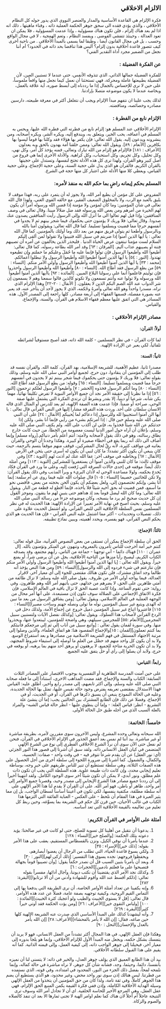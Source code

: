<div dir="rtl">

## الالزام الاخلاقي 
فكرة الإلزام هي القاعدة الأساسية والمدار والعنصر النووي الذي يدور حوله كل النظام الأخلاقي ، والذي يؤدي فقده الى سحق جوهر الحكمة العملية ذاته ، وفناء ماهيتها ، ذلك انه اذا لم بعد هناك إلزام ، فلن تكون هناك مسؤولية ، وإذا عدمت المسؤولية ، فلا يمكن ان تعود العدالة ، وحينئذ تتفشى الفوضى ، ويفسد النظام ، وتعم الهمجية ، لا في مجال الواقع وحسب ، بل في مجال القانون أيضا ، وطبقا لما يسمى بالمبدأ الأخلاقي . 
من ناحية أخرى كيف تتصور قاعدة أخلاقية بدون إلزام؟ أليس هذا تناقضا بحد ذاته في الحدود؟ أم أننا نجعل من الضمير مجرد أداة التقدير الفني؟ 

### عن الفكرة الفضيلة : 
للفكرة الفضيلة جمالها الذاتي، الذي تتذوقه الأنفس، حتى عندما لا تستبين العين، لأن الفضيلة بطبيعتها عاملة ومحركة، فهي تستحثنا أن نعمل كيما نجعل منها واقعاً ملموساً، على حين لا نرى للإحساس بالجمال إذا ما رددناه إلى أبسط صوره، أية علاقة بالعمل، وبخاصة عندما لا يكون موضوعه متصلا بإرادتنا. 

لذلك يجب علينا ان نتفهم مبدأ الإلزام ويجب أن نتغلغل أكثر في معرفة طبيعته، دارسين مصادره وخصائصه، ومناقضته. 

### الإلزام نابع من الفطرة : 
الإلزام الأخلاقي عند المسلم هو: إلزام نابع من فطرته التي فطره الله عليها، ويحس به المسلم في أعماقه، يحب الخير، ويتعلق به، ويندفع إليه، ويكره الشر، ويكره أصحابه، ومن ينشرونه ويدعون إليه.
يقول الله تعالى: فإن يكفر بها هؤلاء فقد وكلنا بها قوماً ليسوا بها بكافرين  [الأنعام : ٨٩]. 
ويقول الله تعالى: وممن خلقنا أمة يهدون بالحق وبه يعدلون [الأعراف : ١٨١]
فالإلزام هو إلزام من الله تبارك وتعالى، فمنه يؤخذ كل أمر، وكل نهي، وكل تحليل، وكل تحريم، وكل استحباب، وكل كراهية. والأدلة الأخرى إنما هي فروع من أصل كبير وهو القرأن، ولهذا ترى كل هذه الأدلة تحتج لنفسها، وتستدل على حجيتها بالقرآن الكريم. فالقرآن هو الذي يدل على حجية السنة، وعلى حجية الإجماع، وعلى حجية القياس، ويعطي كلا منها الأدلة على اعتبار كل منها حجة في الشرع. 

### المسلم بحكم إيمانه راضٍ بما حكم الله به منفذ لأمره: 
المفروض على كل مؤمن أن يطيع أمر الله، ولا يجوز له أن يتمرد على ربه، فهذا موقف لا يليق بالعبد مع الرب، ولا بالمخلوق الضعيف الفقير، مع خالقه القوي الغني، ولهذا قال الله تعالى في شأن المؤمنين: وما كان لمؤمن ولا مؤمنة إذا قضى الله ورسوله أمراً أن يكون لهم الخيرة من أمرهم ومن يعص الله ورسوله فقد ضل ضلالاً مبينا. 
وقال تعالى في وصف المنافقين: وإذا قيل لهم تعالوا الى ما أنزل الله وإلى الرسول رأيت المنافقين يصدون عنك صدودا. 
وقال تعالى: فلا وربك لا يؤمنون حتى يحكموك فيما شجر بينهم ثم لا يجدوا في أنفسهم حرجاً مما قضيت ويسلموا تسليما. 
كما قال الله تعالى: ويقولون آمنا بالله وبالرسول وأطعنا ثم يتولى فريق منهم من بعد ذلك وما أولئك بالمؤمنين. 
كما قال الله تعالى : يا أيها الذين آمنوا إذا ضربتم في سبيل الله فتبينوا ولا تقولوا لمن ألقى إليكم السلام لست مؤمنا تبتغون عرض الحياة الدنيا . 
فليحذر الذين يخالفون عن أمره أن تصيبهم فتنة أو يصيبهم عذاب أليم. [الفرقان : ٦٣]
وقد أمر الله بطاعة رسوله، كما قال تعالى: أطيعوا الله وأطيعوا الرسول فإن تولوا فإنما عليه ما حُمَلَ وعليكم ما حملتم وإن تطيعوه تهتدوا. [النور : ٥٤]
يا أيها الذين آمنوا أطيعوا الله وأطيعوا الرسول ولا تبطلوا أعمالكم. [محمد : ٣٣]
يا أيها الذين آمنوا أطيعوا الله وأطيعوا الرسول وأولي الأمر منكم. [النساء : ٥٩]
من يطع الرسول فقد أطاع الله. [النساء : ٨٠]
وأطيعوا الله وأطيعوا الرسول واحذروا فإن توليتم فاعلموا أنما على رسولنا البلاغ المبين. [المائدة : ٩٢] 
ياأيها الذين آمنوا أطيعوا الله ورسوله ولا تولوا عنه وأنتم تسمعون ولا تكونو كالذين قالوا سمعنا وهم لا يسمعون إن شر الدواب عند الله الصم البكم الذين لا يعقلون. [ الأنفال : ٢٠-٢٢]
وهذا الإلزام الذي تراه، مسدرا واحداً وهو الله تعالى وأمرهُ وحُكمه، الذي لا يجوز لأحد أن يتأخر عنه، قد يعبر عنه بصورة مفصلة، قسمها الفقهاء إلى أربعة مصادر، كلها راجعة إلى المصدر الأول. 
هذه المساذر هي التي اتفق عليها معظم فقهاء الاسلام هي القرآن، والسنة، والإجماع، والقياس. 

### مصادر الإلزام الأخلاقي : 
#### أولاً: القرآن:
لما كات القرآن - في نظر المسلمين - كلمة الله ذاته، فقد أصبح مستوفياً لشرائطه تلقائياً، لكي يعبر عن الإرادة الإلهية. 

#### ثانياً: السنة:
مصدرا ثانيا، عظيم الأهمية، للشريعة الإسلامية، بهد القرآن، كلمة الله. 
والقرآن نفسه قد طلب إلى المؤمنين أن ينقادوا، دون حرج، لجميع أوامر النبي سلى الله عليه وسلم، وذلك بقوله تعالى: فلا وربك لا يؤمنون حتى يحكموك فيما شجر بيننم ثم لا يجدون في أنفسهم حرجاً مما قضيت ويسلموا تسليما. [النساء : ٦٥] وقوله: من يطع الرسول فقد أطاع الله. [النساء : ٨٠]
وما آتكم الرسول فخذوه [الحشر : ٧]
وأطيعوا الرسول لعلكم ترحمون [النور : ٥٦] 
إذا ما نظرنا إلى حقيقة الأمر نجد أن جميع الأوامر النبوية لا تفرض تكليفاً نهائياً، مهما يكن شأنه، شرعيا أو دينياً، إلا بقدر وبشرط أن ترتدي الفكرة التي يشتمل عليها صفة الوحي، صراحة أو ضمناً. 
فإذا عدمت هذه الصفة الإلهية، لم يعد للدرس أو المثال الذي قاله الانسان سلطان على أحد. 
وردت هذه التفرقة مشاراً إليها في النص القرآني قال تعالى : يا أيها الن آمنوا استجيبوا لله وللرسول إذا دعاكم لما يُحييكم [الأنفال : ٢٤]
على أن النبي صلى الله عليه وسلم حين قال : إذا أمرتكم بشيء من رأيي فإنما أنا بشر، ولكن إذا حدثتكم عن الله شيئاً فخذوا به، فإني لن أكذب على الله. 
ولم يكتف النبي صلى الله عليه وسلم، بإعلان أن آراه حول أمور الدنيا ليست معصومة من الخطأ، من حيث كانت خارج نطاق رسالته، وهو في ذلك يقول لأصحابه ولأمته: أنتم أعلم بأمر دنياكم.[رواه مسلم] 
وإنما أضاف الى ذلك أنه ربما يقع في أخطاء صغيرة أو كبيرة. 
وهكذا وجدنا أن الوحي والقرآن يعاتبه في مواقف كثيرة، لأنه رقَّ لحال المشركين، فوقف منهم موقفاً يتسم بالرحمة، حيث كان ينبغي أن يكون أكثر تشدداً: ما كان لنبي أن يكون له أسرى حتى يثخن في الأرض [الأنفال : ٦٧] ويخاطبه في موقف آخر: عفا الله عنك لم أذنت لهم [التوبة : ٤٣] وفي موقف ثالث: ما كان للنبي والذين آمنوا أن يستغفروا للمشركين [التوبة : ١١٣]
ومن أمثلة ذلك أيضاً: موقفه في إحدى حالات السرقة التي رُفعت إليه، وعلى ما ورد في القرآن فكاد يُخدع بحكمه، ولولا مساعدة الوحي له لأدان البريء و وبرأ المذنب وفي ذلك يقول القرآن: ولا تكن للخائنين خصيما [النساء : ١٠٥]
قال صلوات الله عليه فيما روي عن أم سلمة: إنما أنا بشر، وإنكم تختصمون إلي، ولعل بعضكم أن يكون ألحن بحجته من بعض، فأقضي نحو ما أسمع، فمن قضيت له بحق أخيه شيئاً فلا يأخذه، فإنما أقطع له قطعة من النار. 
ويقول الله تعالى: وما كان الله ليضل قوماً بعد إذ هداهم حتى يتبين لهم ما يتقون. 
وموجز القول إن كل حديث صحيح لم يرد ما ينسخه، وكان موضوعه جزءاً من رسالة النبي صلى الله عليه وسلم، بحيث أصبح في نهاية الأمر تعبيراً عن الإرادة الإلهية: هذا الحديث له في نظر المسلمين نفس السلطة الأخلاقية التي للنص القرآني. ولو اشتمل الحديث علاوة على ذلك، تفصيلات وتحديدات - أكثر مما اشتمل عليه النص القرآني - فإن هذا الحديث هو الذي يحكم النص القرآني، 
فهو يفسره، ويحدد أهميته، ويبين نماذج تطبيقه. 

#### ثالثاً: الإجماع: 
الحق أن سلطة الإجماع يمكن أن تستقى من بعض النصوص القرآنية، مثل قوله تعالى: كنتم خير أمة أخرجت للناس تأمرون بالمعروف وتنهون عن المنكر وتؤمنون بالله. [ال عمران : ١١٠]
فهناك دائما - أنى توجهنا - جماعة من الناس، رأيهم مجتمع، وقد يصدقه الكتاب الكريم، ليصبح رأيا منزهاً من الناحية الأخلاقية، يجل عن أن يرضى شراً، أو يمنع خيراً. 
ويقول الله تعالى : [يا أيها الذين آمنوا أطيعوا الله وأطيعوا الرسول وأولي الأمر منكم فإن تنازعتم في شيء فردوه إلى الله والرسول][النساء : ٥٩]
ومن هذا النص يؤخذ أنه طالما وجد اتفاق مشترك، فلن  تكون هنالك مقتضى للجوء إلى أي معيار آخر، لاقرار العدالة، فيما يواجه أولي الأمر من ظروف. 
يقول صلى الله عليه وسلم: لا تزال طائفة من أمتي ظاهرين على الحق، لا يضرهم من خذلهم، حتى يأتيهم أمر الله وهم ظاهرون. وفي رواية: حتى تقوم الساعة. 
وإذا كانت عصبة الحق لا تزال باقية في العالم الإسلامي، فإن فكرة الاتفاق الإجماعي على الضلالة سوف تكون إذن مستبعدة، على أنها أمر محال من الوجهة العملية في العالم الاسلامي. 
ويقول تعالى: [ومن يشاقق الرسول من بعد ما تبين له الهدى ويتبع غير سبيل المؤمنين نوله ما تولى ونصله جهنم وساءت مصيرا][النساء : ١١٥]
فاعتبروا اتباع غير سبيل المؤمنين ذميل خروج عن إجماع الأمة، ولذلك دخل في الردع القرآني لأصحاب هذا السلوك. 
ويقول تعالى: [وكذلك نفصل الآيات ولتستبين سبيل المجرمين][الأنعام :٥٥] للمجرمين سبيلهم، وهي واضحة للمؤمنين، ليبتعدوا عنها، ويحذروا منها.
وفي سورة لقمان يقول تعالى : [واتبع سبيل من أناب إلي ثم إلي مرجعكم فأنبئكم بما كنتم تعملون][لقمان : ١٥]والإجماع المقصود هنا: هو اتفاق العلماء، والذين وصلوا إلى مرتبة الاجتهاد المستقل في فهم الشريعة الاسلامية من مصادرها و بعد استفراغ الوسع.
ولا بد أن يكون كل واحد منهم قد حصَّل من العلم ما أوصله إلى استيفاء شروط المجتهد، ولا بد أن تكون الحرية متاحة للجميع، لا يرهقون أو يرهق أحد منهم بما يرهبه، أو يوقعه في حرج، ولابد أن يصلوا إلى رأي أو حل يتفق عليه الجميع. 

#### رابعاً: القياس: 
على حين آمنت المدرسة الظاهرية أو التفسيرية بوجوب الاقتصار على المصادر الثلاث السابقة: الكتاب والسنة والإجماع. فقد مضت المذاهب الاخرى، استناداً إلى ما فعله صحابة النبي صلى الله عليه وسلم، وإلى أكثر تابعيهم، إلى مصدر رابع وأخير، أطلق عليه: القياس 
فهذا الاستدلال بمقتضى تعريفه يفترض وجود حالة نقيس عليها، تمثل بها الحالة الجديدة، وعليه في الحالة النموذج ينبغي أن يسبق ذكرها في القرآن، أو في الحديث، أو في الإجماع، وفضلا عن ذلك فإن الطابع المشترك بين الحالتين يجب: إما أن ينشئ علة التشريع - انظر: قياس العلة: - وإما أن ينطوي عليها - انظر حالة قياس الشبه- والمراد بالعلة السبب الذي من أجله طبق حل الحالة الأولى.

### خامساً: الخاتمة: 
الله سبحانه وتعالى وحده المشرع، وليس الآخرون سوى مقررين لأمره، بطريقة مباشرة أو غير مباشرة. 
بيد أننا لم نمس بعد أعمق الجذور في الإلزام الأخلاقي في القرآن، فنحن لم نفعل حتى الآن سوى أن نردَّ الشرع الأخلاقي الفطري إلى نوع من الشرع الإلهي المتضمن في كيان العقل الانساني ذاته. ولقد سبق أن أشرنا إلى قصور هذا النور الجزئي (أي: نور العقل) عن أن يقدم شرعاً تتوفر فيه - في وقت واحد - صفات: الحسية، والكمال، والشمول. كما أشرنا إلى ضرورة اللجوء إلى سلطة أخرى من أجل الحصول على هذه الصفات الثلاثة، وهي سلطة تستطيع أن تنير للناس طريقهم على خير وجه، بوساطة تعليم إيجابي محدد، وإن كانت ذات طبيعة علوية. 
هذه السلطة التي يجب أن تكون ذات علم مطلق، ونور أبدي، لا يمكن أن تكون شيئاً آخر سوى الوجود الكامل.
ولقد انتهينا أخيراً إلى أن رددنا جميع مصادر هذا الشرع الإيجابي إلى مصدر وحيد، وقصرنا جميع الأوامر إلى أمر واحد، ظاهر أو باطن، فهو أمر الله.
على أن القرآن لا يقدم لنا هذا الأمر الإلهي على أنه سلطة مطلقة، مكتفية بنفسها، لكي تكون في أعيننا أساساً لسطان الواجب، بل إن مما يثير العبرة في هذا المقام أن نلحظ - على العكس - العناية الفائقة التي التزمها هذا الكتاب في غالب الأحيان، حين قرن كل حكم في الشريعة بما يسوِّغه، وحين ربط كل تعليم من تعاليمه بالقيمة الأخلاقية التي تعد أساسه.
 
### أمثلة على الأوامر في القرآن الكريم: 
1. يدعونا أن نتقبل من أهلينا كل تسوية للصلح، حتى لو كانت في غير صالحنا: يؤيد دعوته بتلك الحكمة: [والصلح خير][النساء : ١٢٨]
2. عندما يأمرنا أن نوفي الكيل، ونزن بالقسطاس المستقيم، يعقب على هذا الأمر بقوله: [ذلك خير][الإسراء : ٣٥]
3. ولكي يسوغ قاعدة الحياء، التي تطلب من الرجال أن يغضوا أبصارهم، ويحفظوا فروجهم: نجده يسوق هذا التفسير: [ذلك أزكى لهم][النور : ٣٠]
4. وبعد أن يأمرنا بتبين السبب قل أن نصدر حكماً يقول: [وأن تصيبوا قوماً بجهالة فتصبحوا على ما فعلتم نادمين][الحجرات : ٦]
5. وكذلك نجد الأمر الذي يقتضينا أن نكتب ديوننا، وآجال أدائها، مفسراً بقوله تعالى: [ذلكم أقسط عند الله وأقوم للشهادة وأدنى من أن ألا ترتابوا][البقرة: ٢٨٢]
6. وإنه يكفينا عن تعداد أمثلة الأوامر الخاصة، أن نرى الطريقة التي يدفعنا بها إلى التماس القيم الروحية، وكيفية توجهيه بصفة عامة، فضلاً عن عدد هذه الأوامر، قال تعالى: [قل لا يستوي الخبيث والطيب ولو أعجبك كثرة الخبيث][المائدة : ١٠٠] [ولباس التقوى خير][الأعراف : ٢٦] [ومن يؤت الحكمة فقد أوتي خيراً كثيراً][البقرة : ٢٦٩]
7. وأنه ليشهدنا كذلك على المبدأ الأساسي الذي صدرت عنه الشريعة الإلهية كلها حين صاغه، فقال: [إن الله لا يأمر بالفحشاء][الأعراف: ٢٨] [إن الله يأمر بالعدل والإحسان][النحل : ٩٠]

وهكذا فإن العقل الإلهي، في هذا المجال أكثر تشدداً من العقل الانساني، فهو لا يريد أن يتمسك بشكل حكمه، ويجعل منه المبدأ الأول للإلزام الأخلاقي، وإنما هو يلجأ بدوره إلى معيار آخر، فيحيلنا إلى جوهر الواجب ذاته، إلى كيفية العمل، وإلى قيمته الذاتية. 
كما أنه يقيم على هذا القبول سلطانه الأخلاقي. 

بيد أن هذا الطابع العميق الذي يؤلف جوهر العدل، والخير في ذاته: لا يتسنى لنا أن نميزه بأنفسنا، دائما، وحيثما، وجد، فشأنه شأن كل جوهر، لا نراه مباشرة في حالة كماله، وإنما نلمحه لمحاً، بفضل ذلك الجزء من النور، المحدود في امتداده، وفي قوته، الذي نستمده من فطرتنا. 
ليس هنالك إذن سوى نور واحد محض، وغير محدود، هو الذي يستطيع أن يضم هذا الجوهر كاملاً، وفي ثقة تامة، ولذا كان من حق المؤمنين أن يتخذوا من العقل الإلهي وسيلة الهداية الأخلاقية الكاملة، وإذن ففي فكرة القيمة يكمن المنبع الحق الإلزام، فهي عقل العقل، وهي المرجع الأخير للحاسة الخلقية. اي أن لا تجادل أمر الله وسوف ترى النتيجة عاجلاً أم أجلاً لان هناك كما نعلم اوامر الهية لا تجنى ثمارها الا بعد ان تنفذ كالصلاه والصوم والزكاة. 







</div>


